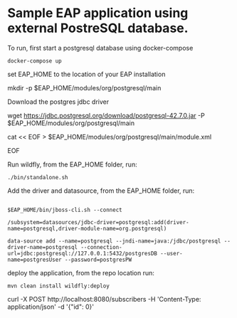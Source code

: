 # Sample EAP application using external PostreSQL database.

To run, first start a postgresql database using docker-compose

`docker-compose up`

set EAP_HOME to the location of your EAP installation

mkdir -p $EAP_HOME/modules/org/postgresql/main

Download the postgres jdbc driver

wget https://jdbc.postgresql.org/download/postgresql-42.7.0.jar -P $EAP_HOME/modules/org/postgresql/main

cat << EOF > $EAP_HOME/modules/org/postgresql/main/module.xml
<?xml version="1.0" ?>
<module xmlns="urn:jboss:module:1.1" name="org.postgresql">
  <resources>
    <resource-root path="postgresql-42.7.0.jar"/>
  </resources>
  <dependencies>
    <module name="javaee.api"/>
    <module name="sun.jdk"/>
    <module name="ibm.jdk"/>
    <module name="javax.api"/>
    <module name="javax.transaction.api"/>
  </dependencies>
</module>
EOF

Run wildfly, from the EAP_HOME folder, run:

`./bin/standalone.sh`


Add the driver and datasource, from the EAP_HOME folder, run:


```

$EAP_HOME/bin/jboss-cli.sh --connect

/subsystem=datasources/jdbc-driver=postgresql:add(driver-name=postgresql,driver-module-name=org.postgresql)

data-source add --name=postgresql --jndi-name=java:/jdbc/postgresql --driver-name=postgresql --connection-url=jdbc:postgresql://127.0.0.1:5432/postgresDB --user-name=postgresUser --password=postgresPW
```

deploy the application, from the repo location run:


`mvn clean install wildfly:deploy`

curl -X POST http://localhost:8080/subscribers -H 'Content-Type: application/json' -d '{"id": 0}'